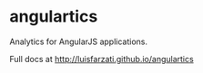 angulartics
===========

Analytics for AngularJS applications.

Full docs at http://luisfarzati.github.io/angulartics
